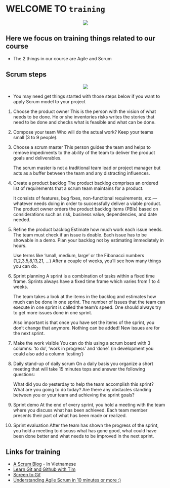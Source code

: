 # WELCOME TO `training` 

<p align = "center">
  <img src = "https://media4.giphy.com/media/1UUOoRn9JufL8nabpr/giphy.gif"/>
</p>

## Here we focus on training things related to our course 
* The 2 things in our course are Agile and Scrum

## Scrum steps

<p align  = "center">
  <img src = "https://www.web2market.com/wp-content/uploads/2016/01/Scrum-process.png"/>
</p>

- You may need get things started with those steps below if you want to apply Scrum model to your project
1. Choose the product owner
  This is the person with the vision of what needs to be done. He or she inventories risks writes the stories that need to be done and checks what is feasible and what can be     done.

2. Compose your team
   Who will do the actual work? Keep your teams small (3 to 9 people).

3. Choose a scrum master
   This person guides the team and helps to remove impediments to the ability of the team to deliver the product goals and deliverables.

    The scrum master is not a traditional team lead or project manager but acts as a buffer between the team and any distracting influences.

4. Create a product backlog
    The product backlog comprises an ordered list of requirements that a scrum team maintains for a product.

    It consists of features, bug fixes, non-functional requirements, etc.—whatever needs doing in order to successfully deliver a viable product.
    The product owner orders the product backlog items (PBIs) based on considerations such as risk, business value, dependencies, and date needed.

5. Refine the product backlog
    Estimate how much work each issue needs. The team must check if an issue is doable. Each issue has to be showable in a demo. Plan your backlog not by estimating immediately in   hours.

    Use terms like ‘small, medium, large’ or the Fibonacci numbers (1,2,3,5,8,13,21, …) After a couple of weeks, you’ll see how many things you can do.

6. Sprint planning
    A sprint is a combination of tasks within a fixed time frame. Sprints always have a fixed time frame which varies from 1 to 4 weeks.

    The team takes a look at the items in the backlog and estimates how much can be done in one sprint.
    The number of issues that the team can execute in one sprint is called the team’s speed. One should always try to get more issues done in one sprint.

    Also important is that once you have set the items of the sprint, you don’t change that anymore. Nothing can be added! New issues are for the next sprint.

7. Make the work visible
    You can do this using a scrum board with 3 columns: ‘to do’, ‘work in progress’ and ‘done’. (in development you could also add a column ‘testing’)

8. Daily stand-up of daily scrum
    On a daily basis you organize a short meeting that will take 15 minutes tops and answer the following questions:

    What did you do yesterday to help the team accomplish this sprint?
    What are you going to do today?
    Are there any obstacles standing between you or your team and achieving the sprint goals?
  
9. Sprint demo
    At the end of every sprint, you hold a meeting with the team where you discuss what has been achieved. Each team member presents their part of what has been made or realized.

10. Sprint evaluation
    After the team has shown the progress of the sprint, you hold a meeting to discuss what has gone good, what could have been done better and what needs to be improved in the      next sprint.

## Links for training
* [A Scrum Blog](https://itviec.com/blog/agile-la-gi-scrum-la-gi/) - In Vietnamese
* [Learn Git and Github with Tim](https://www.youtube.com/watch?v=DVRQoVRzMIY)
* [Screen to Gif](https://dev.to/kelli/demo-your-app-in-your-github-readme-with-an-animated-gif-2o3c)
* [Understanding Agile Scrum in 10 minutes or more :)](https://www.tuleap.org/agile/agile-scrum-in-10-minutes/)
